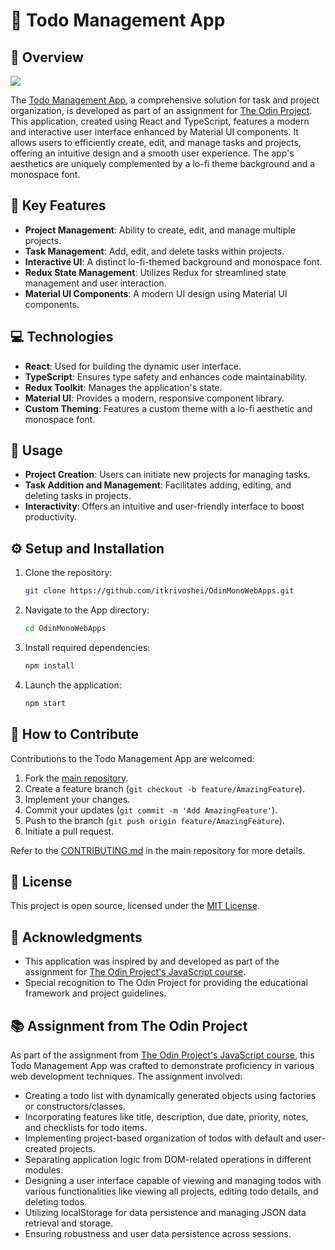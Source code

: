 # 📝 Todo Management App

## 📖 Overview
![](https://github.com/itkrivoshei/OdinMonoWebApps/blob/main/media/TodoList.gif?raw=true)

The [Todo Management App](https://itkrivoshei.github.io/OdinMonoWebApps/#/TodoApp), a comprehensive solution for task and project organization, is developed as part of an assignment for [The Odin Project](https://www.theodinproject.com/lessons/node-path-javascript-todo-list). This application, created using React and TypeScript, features a modern and interactive user interface enhanced by Material UI components. It allows users to efficiently create, edit, and manage tasks and projects, offering an intuitive design and a smooth user experience. The app's aesthetics are uniquely complemented by a lo-fi theme background and a monospace font.

## 🔑 Key Features

- **Project Management**: Ability to create, edit, and manage multiple projects.
- **Task Management**: Add, edit, and delete tasks within projects.
- **Interactive UI**: A distinct lo-fi-themed background and monospace font.
- **Redux State Management**: Utilizes Redux for streamlined state management and user interaction.
- **Material UI Components**: A modern UI design using Material UI components.

## 💻 Technologies

- **React**: Used for building the dynamic user interface.
- **TypeScript**: Ensures type safety and enhances code maintainability.
- **Redux Toolkit**: Manages the application's state.
- **Material UI**: Provides a modern, responsive component library.
- **Custom Theming**: Features a custom theme with a lo-fi aesthetic and monospace font.

## 🚀 Usage 

- **Project Creation**: Users can initiate new projects for managing tasks.
- **Task Addition and Management**: Facilitates adding, editing, and deleting tasks in projects.
- **Interactivity**: Offers an intuitive and user-friendly interface to boost productivity.

## ⚙️ Setup and Installation 

1. Clone the repository:
   ```bash
   git clone https://github.com/itkrivoshei/OdinMonoWebApps.git
   ```
2. Navigate to the App directory:
   ```bash
   cd OdinMonoWebApps
   ```
3. Install required dependencies:
   ```bash
   npm install
   ```
4. Launch the application:
   ```bash
   npm start
   ```

## 🤝 How to Contribute

Contributions to the Todo Management App are welcomed:

1. Fork the [main repository](https://github.com/itkrivoshei/OdinMonoWebApps).
2. Create a feature branch (`git checkout -b feature/AmazingFeature`).
3. Implement your changes.
4. Commit your updates (`git commit -m 'Add AmazingFeature'`).
5. Push to the branch (`git push origin feature/AmazingFeature`).
6. Initiate a pull request.

Refer to the [CONTRIBUTING.md](https://github.com/itkrivoshei/OdinMonoWebApps/blob/master/CONTRIBUTING.md) in the main repository for more details.

## 📜 License 

This project is open source, licensed under the [MIT License](https://github.com/itkrivoshei/OdinMonoWebApps/blob/master/LICENSE).

## 👏 Acknowledgments

- This application was inspired by and developed as part of the assignment for [The Odin Project's JavaScript course](https://www.theodinproject.com/lessons/node-path-javascript-todo-list).
- Special recognition to The Odin Project for providing the educational framework and project guidelines.

## 📚 Assignment from The Odin Project

As part of the assignment from [The Odin Project's JavaScript course](https://www.theodinproject.com/lessons/node-path-javascript-todo-list), this Todo Management App was crafted to demonstrate proficiency in various web development techniques. The assignment involved:

- Creating a todo list with dynamically generated objects using factories or constructors/classes.
- Incorporating features like title, description, due date, priority, notes, and checklists for todo items.
- Implementing project-based organization of todos with default and user-created projects.
- Separating application logic from DOM-related operations in different modules.
- Designing a user interface capable of viewing and managing todos with various functionalities like viewing all projects, editing todo details, and deleting todos.
- Utilizing localStorage for data persistence and managing JSON data retrieval and storage.
- Ensuring robustness and user data persistence across sessions.
